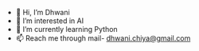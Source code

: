 - 👋 Hi, I’m Dhwani
- 👀 I’m interested in AI
- 🌱 I’m currently learning Python
- 📫 Reach me through mail- dhwani.chiya@gmail.com
